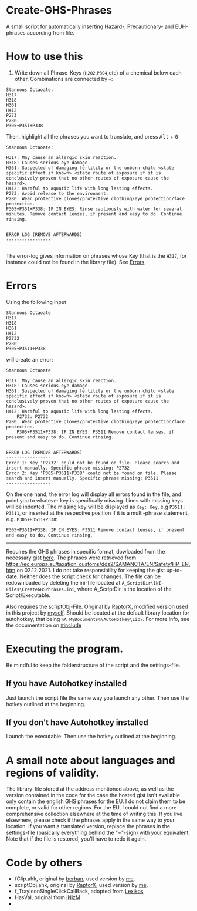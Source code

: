 # Create-GHS-Phrases
A small script for automatically inserting Hazard-, Precautionary- and EUH-phrases according from file.

# How to use this

1. Write down all Phrase-Keys (`H202`,`P304`,etc) of a chemical below each other. Combinations are connected by `+`:

```
Stannous Octaoate:
H317
H318
H361
H412
P273
P280
P305+P351+P338
```

Then, highlight all the phrases you want to translate, and press <kbd>Alt</kbd> + <kbd>0</kbd>

```
Stannous Octaoate:

H317: May cause an allergic skin reaction.
H318: Causes serious eye damage.
H361: Suspected of damaging fertility or the unborn child <state specific effect if known> <state route of exposure if it is conclusively proven that no other routes of exposure cause the hazard>.
H412: Harmful to aquatic life with long lasting effects.
P273: Avoid release to the environment.
P280: Wear protective gloves/protective clothing/eye protection/face protection.
P305+P351+P338: IF IN EYES: Rinse cautiously with water for several minutes. Remove contact lenses, if present and easy to do. Continue rinsing.


ERROR LOG (REMOVE AFTERWARDS)
-----------------
-----------------
```

The error-log gives information on phrases whose Key (that is the `H317`, for instance could not be found in the library file). See [Errors](#errors)

# Errors

Using the following input 
```
Stannous Octaoate
H317
H318
H361
H412
P2732
P280
P305+P3511+P338
```

will create an error:
```
Stannous Octaoate

H317: May cause an allergic skin reaction.
H318: Causes serious eye damage.
H361: Suspected of damaging fertility or the unborn child <state specific effect if known> <state route of exposure if it is conclusively proven that no other routes of exposure cause the hazard>.
H412: Harmful to aquatic life with long lasting effects.
	P2732: P2732 
P280: Wear protective gloves/protective clothing/eye protection/face protection.
	P305+P3511+P338: IF IN EYES: P3511 Remove contact lenses, if present and easy to do. Continue rinsing. 


ERROR LOG (REMOVE AFTERWARDS)
-----------------
Error 1: Key 'P2732' could not be found on file. Please search and insert manually. Specific phrase missing: P2732
Error 2: Key 'P305+P3511+P338' could not be found on file. Please search and insert manually. Specific phrase missing: P3511
-----------------
```
On the one hand, the error log will display all errors found in the file, and point you to whatever key is specifically missing. Lines with missing keys will be indented. The missing key will be displayed as `Key: Key`, e.g `P3511: P3511`, or  inserted at the respective position if it is a multi-phrase statement, e.g. `P305+P3511+P338`:

	P305+P3511+P338: IF IN EYES: P3511 Remove contact lenses, if present and easy to do. Continue rinsing. 
 

--- 

Requires the GHS phrases in specific format, dowloaded from the necessary gist [here](https://gist.github.com/Gewerd-Strauss/66c07fc5616a8336b52e3609cc9f36ef).
The phrases were retrieved from https://ec.europa.eu/taxation_customs/dds2/SAMANCTA/EN/Safety/HP_EN.htm on 02.12.2021. I do not take responsibility for keeping the gist up-to-date. Neither does the script check for changes. The file can be redownloaded by deleting the ini-file located at `A_ScriptDir\INI-Files\CreateGHSPhrases.ini`, where A_ScriptDir is the location of the Script/Executable.

Also requires the scriptObj-File. Original by [RaptorX](https://github.com/RaptorX/ScriptObj), modified version used in this project by [myself](https://github.com/Gewerd-Strauss/ScriptObj). Should be located at the default library location for autohotkey, that being `%A_MyDocuments%\AutoHotkey\Lib\`. For more info, see the documentation on [#include](https://www.autohotkey.com/docs/commands/_Include.htm)


# Executing the program.

Be mindful to keep the folderstructure of the script and the settings-file.

## If you have Autohotkey installed

Just launch the script file the same way you launch any other. Then use the hotkey outlined at the beginning.

## If you don't have Autohotkey installed

Launch the executable. Then use the hotkey outlined at the beginning.

# A small note about languages and regions of validity.

The library-file stored at the address mentioned above, as well as the version contained in the code for the case the hosted gist isn't available only contain the english GHS phrases for the EU. I do not claim them to be complete, or valid for other regions. For the EU, I could not find a more comprehensive collection elsewhere at the time of writing this. If you live elsewhere, please check if the phrases apply in the same way to your location. If you want a translated version, replace the phrases in the settings-file (basically everything behind the "="-sign) with your equivalent. Note that if the file is restored, you'll have to redo it again.



# Code by others

* fClip.ahk, original by [berban](https://github.com/berban/Clip), used version by [me](https://github.com/Gewerd-Strauss/fClip.ahk).
* scriptObj.ahk, original by [RaptorX](https://github.com/RaptorX/ScriptObj), used version by [me](https://github.com/Gewerd-Strauss/ScriptObj).
* f_TrayIconSingleClickCallBack, adopted from [Lexikos](https://www.autohotkey.com/board/topic/26639-tray-menu-show-gui/?p=171954)
* HasVal, original from [jNizM](https://www.autohotkey.com/boards/viewtopic.php?p=109173&sid=e530e129dcf21e26636fec1865e3ee30#p109173)
* 


